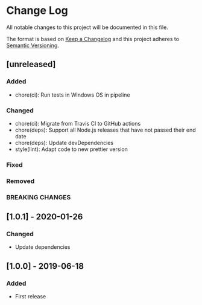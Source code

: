 # Change Log
All notable changes to this project will be documented in this file.

The format is based on [Keep a Changelog](http://keepachangelog.com/)
and this project adheres to [Semantic Versioning](http://semver.org/).

## [unreleased]
### Added
- chore(ci): Run tests in Windows OS in pipeline
### Changed
- chore(ci): Migrate from Travis CI to GitHub actions
- chore(deps): Support all Node.js releases that have not passed their end date
- chore(deps): Update devDependencies
- style(lint): Adapt code to new prettier version
### Fixed
### Removed
### BREAKING CHANGES

## [1.0.1] - 2020-01-26
### Changed
- Update dependencies

## [1.0.0] - 2019-06-18
### Added
- First release
